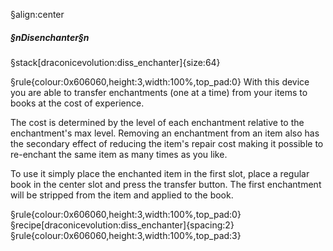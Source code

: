 §align:center
##### §nDisenchanter§n

§stack[draconicevolution:diss_enchanter]{size:64}

§rule{colour:0x606060,height:3,width:100%,top_pad:0}
With this device you are able to transfer enchantments (one at a time) from your items to books at the cost of experience.

The cost is determined by the level of each enchantment relative to the enchantment's max level. Removing an enchantment from an item also has the secondary effect of reducing the item's repair cost making it possible to re-enchant the same item as many times as you like.

To use it simply place the enchanted item in the first slot, place a regular book in the center slot and press the transfer button. The first enchantment will be stripped from the item and applied to the book.

§rule{colour:0x606060,height:3,width:100%,top_pad:0}
§recipe[draconicevolution:diss_enchanter]{spacing:2}
§rule{colour:0x606060,height:3,width:100%,top_pad:3}